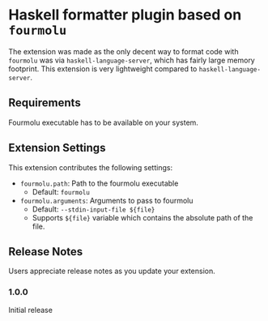 # Haskell formatter plugin based on `fourmolu`

The extension was made as the only decent way to format code with `fourmolu` was via `haskell-language-server`, which has fairly
large memory footprint. This extension is very lightweight compared to `haskell-language-server`.

## Requirements

Fourmolu executable has to be available on your system.

## Extension Settings

This extension contributes the following settings:

* `fourmolu.path`: Path to the fourmolu executable
    * Default: `fourmolu`
* `fourmolu.arguments`: Arguments to pass to fourmolu
    * Default: `--stdin-input-file ${file}`
    * Supports `${file}` variable which contains the absolute path of the file.

## Release Notes

Users appreciate release notes as you update your extension.

### 1.0.0

Initial release
